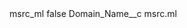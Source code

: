 <?xml version="1.0" encoding="UTF-8"?>
<CustomMetadata xmlns="http://soap.sforce.com/2006/04/metadata" xmlns:xsi="http://www.w3.org/2001/XMLSchema-instance" xmlns:xsd="http://www.w3.org/2001/XMLSchema">
    <label>msrc_ml</label>
    <protected>false</protected>
    <values>
        <field>Domain_Name__c</field>
        <value xsi:type="xsd:string">msrc.ml</value>
    </values>
</CustomMetadata>

